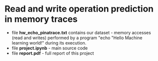 # Read and write operation prediction in memory traces

 - file **hw_echo_pinatrace.txt** contains our dataset - memory accesses (read and writes) performed by a program "echo "Hello Machine learning world!" during its execution.
 - file **project.ipynb** - main source code
 - file **report.pdf** - full report of this project
